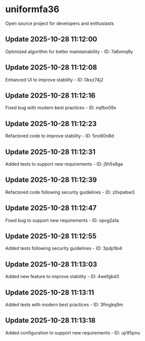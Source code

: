 # uniformfa36
Open source project for developers and enthusiasts

## Update 2025-10-28 11:12:00
Optimized algorithm for better maintainability - ID: 7a6xmq9y


## Update 2025-10-28 11:12:08
Enhanced UI to improve stability - ID: 0kxz74j2


## Update 2025-10-28 11:12:16
Fixed bug with modern best practices - ID: nqfbo09x


## Update 2025-10-28 11:12:23
Refactored code to improve stability - ID: 5no60n8d


## Update 2025-10-28 11:12:31
Added tests to support new requirements - ID: j5h5s8ga


## Update 2025-10-28 11:12:39
Refactored code following security guidelines - ID: z0vpebw3


## Update 2025-10-28 11:12:47
Fixed bug to support new requirements - ID: opvg2a1a


## Update 2025-10-28 11:12:55
Added tests following security guidelines - ID: 3pdp1bi4


## Update 2025-10-28 11:13:03
Added new feature to improve stability - ID: 4wefgbd3


## Update 2025-10-28 11:13:11
Added tests with modern best practices - ID: 3fmgkq9m


## Update 2025-10-28 11:13:18
Added configuration to support new requirements - ID: ujr95pnu

